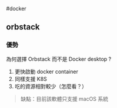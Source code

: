 #docker 


## orbstack

### 優勢

為何選擇 Orbstack 而不是 Docker desktop ?

1. 更快啟動 docker container
2. 同樣支援 K8S
3. 吃的資源相對較少（怎麼看？）

> 缺點：目前該軟體只支援 macOS 系統
